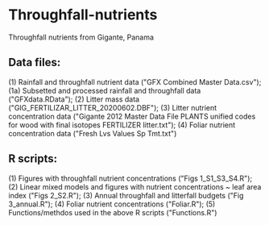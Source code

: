 # Throughfall-nutrients
Throughfall nutrients from Gigante, Panama

## Data files:
(1) Rainfall and throughfall nutrient data ("GFX Combined Master Data.csv");
      (1a) Subsetted and processed rainfall and throughfall data ("GFXdata.RData");
(2) Litter mass data ("GIG_FERTILIZAR_LITTER_20200602.DBF");
(3) Litter nutrient concentration data ("Gigante 2012 Master Data File PLANTS unified codes for wood with final isotopes FERTILIZER litter.txt");
(4) Foliar nutrient concentration data ("Fresh Lvs Values Sp Tmt.txt")

## R scripts:
(1) Figures with throughfall nutrient concentrations ("Figs 1_S1_S3_S4.R");
(2) Linear mixed models and figures with nutrient concentrations ~ leaf area index ("Figs 2_S2.R");
(3) Annual throughfall and litterfall budgets ("Fig 3_annual.R");
(4) Foliar nutrient concentrations ("Foliar.R");
(5) Functions/methdos used in the above R scripts ("Functions.R")
